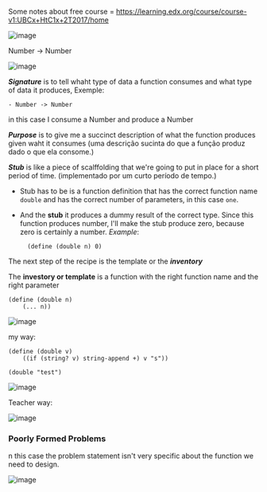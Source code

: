 Some notes about free course = https://learning.edx.org/course/course-v1:UBCx+HtC1x+2T2017/home


![image](https://user-images.githubusercontent.com/58439854/209225116-82db7f68-fca8-4e98-8c68-85eac1fbc841.png)

Number -> Number


![image](https://user-images.githubusercontent.com/58439854/209234125-3204165d-5f0f-4344-9a00-8d67e291d1f6.png)

***Signature*** is to tell whaht type of data a function consumes and what type of data it produces, Exemple:

    - Number -> Number

in this case I consume a Number and produce a Number


***Purpose*** is to give me a succinct description of what the function produces given waht it consumes (uma descrição sucinta do que a função produz dado o que ela consome.)


***Stub*** is like a piece of scalffolding that we're going to put in place for a short period of time. (implementado por um curto período de tempo.)

- Stub has to be is a function definition that has the correct function name ```double``` and has the correct number of parameters, in this case ```one```.
- And the **stub** it produces a dummy result of the correct type.
Since this function produces number, I'll make the stub produce zero,
because zero is certainly a number. *Example*:

        (define (double n) 0)



The next step of the recipe is the template or the ***inventory***

The **investory or template** is a function with the right function name and the right parameter

    (define (double n)
        (... n))

![image](https://user-images.githubusercontent.com/58439854/209255869-9905cec3-e301-4529-86aa-aa468a2ddb44.png)

my way: 

```rkt
(define (double v)
    ((if (string? v) string-append +) v "s"))

(double "test")
```

![image](https://user-images.githubusercontent.com/58439854/209364233-b85be396-6508-4f0e-9ce7-98a77fababaa.png)

Teacher way:

![image](https://user-images.githubusercontent.com/58439854/209364434-04707427-f985-4f03-8cfd-cc70739972cc.png)



### Poorly Formed Problems

n this case the problem statement isn't very specific about the function we need to design.

![image](https://user-images.githubusercontent.com/58439854/209599470-6f188dc7-6506-4bc4-8c09-cea4c65a0fd6.png)